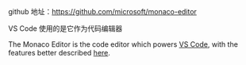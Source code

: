 >

github 地址：https://github.com/microsoft/monaco-editor

VS Code 使用的是它作为代码编辑器

The Monaco Editor is the code editor which powers [VS Code](https://github.com/microsoft/vscode), with the features better described [here](https://code.visualstudio.com/docs/editor/editingevolved).